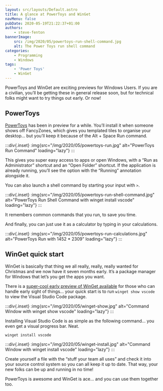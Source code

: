 ```yaml
---
layout: src/layouts/Default.astro
title: A glance at PowerToys and WinGet
navMenu: false
pubDate: 2020-05-19T21:22:37+01:00
authors:
    - steve-fenton
bannerImage:
    src: /img/2020/05/powertoys-run-shell-command.jpg
    alt: The Power Toys run shell command
categories:
    - Programming
    - Windows
tags:
    - 'Power Toys'
    - WinGet
---
```


PowerToys and WinGet are exciting previews for Windows Users. If you are a civilian, you’ll be getting these in general release soon, but for technical folks might want to try things out early. Or now!

## PowerToys

[PowerToys](https://github.com/microsoft/PowerToys/tree/master/src/modules/launcher) has been in preview for a while. You’ll install it when someone shows off FancyZones, which gives you templated tiles to organise your desktop… but you’ll keep it because of the <kb>Alt</kb> + <kb>Space</kb> Run command.

:::div{.inset}
:img{src="/img/2020/05/powertoys-run.jpg" alt="PowerToys Run Command" loading="lazy"}
:::

This gives you super easy access to apps or open Windows, with a “Run as Administrator” shortcut and an “Open Folder” shortcut. If the application is already running, you’ll see the option with the “Running” annotation alongside it.

You can also launch a shell command by starting your input with `>`.

:::div{.inset}
:img{src="/img/2020/05/powertoys-run-shell-command.jpg" alt="PowerToys Run Shell Command with winget install vscode" loading="lazy"}
:::

It remembers common commands that you run, to save you time.

And finally, you can just use it as a calculator by typing in your calculations.

:::div{.inset}
:img{src="/img/2020/05/powertoys-run-calculations.jpg" alt="PowerToys Run with 1452 * 2309" loading="lazy"}
:::

## WinGet quick start

WinGet is basically that thing we all really, really, really wanted for Christmas and we now have it seven months early. It’s a package manager for Windows that let’s you get the apps you want.

There is a [super-cool early preview of WinGet available](https://github.com/microsoft/winget-cli/releases) for those who can handle early sight of things… your quick start is to run `winget show vscode` to view the Visual Studio Code package.

:::div{.inset}
:img{src="/img/2020/05/winget-show.jpg" alt="Command Window with winget show vscode" loading="lazy"}
:::

Installing Visual Studio Code is as simple as the following command… you even get a visual progress bar. Neat.

```cmd
winget install vscode
```

:::div{.inset}
:img{src="/img/2020/05/winget-install.jpg" alt="Command Window with winget install vscode" loading="lazy"}
:::

Create yourself a file with the “stuff your team all uses” and check it into your source control system so you can all keep it up to date. That way, your new folks can be up and running in no time!

PowerToys is awesome and WinGet is ace… and you can use them together too.
